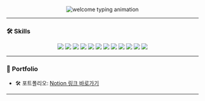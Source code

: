 
<p align="center">
  <img src="https://readme-typing-svg.demolab.com?font=Fira+Code&pause=1000&center=true&vCenter=true&width=600&lines=👋+Hello+World,+I'm+Seungbeom!;👋+Seungbeom의+GitHub에+오신+걸+환영합니다!" alt="welcome typing animation" />
</p>

---

### 🛠️ Skills
<p align="center"> <img src="https://img.shields.io/badge/React-61DAFB?style=for-the-badge&logo=React&logoColor=black" /> <img src="https://img.shields.io/badge/Next.js-000000?style=for-the-badge&logo=Next.js&logoColor=white" /> <img src="https://img.shields.io/badge/Flutter-02569B?style=for-the-badge&logo=Flutter&logoColor=white" /> <img src="https://img.shields.io/badge/JavaScript-F7DF1E?style=for-the-badge&logo=JavaScript&logoColor=black" /> <img src="https://img.shields.io/badge/TypeScript-3178C6?style=for-the-badge&logo=TypeScript&logoColor=white" /> <img src="https://img.shields.io/badge/Redux-764ABC?style=for-the-badge&logo=Redux&logoColor=white" /> <img src="https://img.shields.io/badge/Recoil-3578E5?style=for-the-badge&logo=Recoil&logoColor=white" /> <img src="https://img.shields.io/badge/Jotai-1E1E1E?style=for-the-badge&logo=Jotai&logoColor=white" /> <img src="https://img.shields.io/badge/ReactQuery-FF4154?style=for-the-badge&logo=ReactQuery&logoColor=white" /> <img src="https://img.shields.io/badge/TailwindCSS-06B6D4?style=for-the-badge&logo=TailwindCSS&logoColor=white" /> <img src="https://img.shields.io/badge/Styled--Components-DB7093?style=for-the-badge&logo=styled-components&logoColor=white" /> <img src="https://img.shields.io/badge/Dart-0175C2?style=for-the-badge&logo=Dart&logoColor=white" /> </p>

---

### 📂  Portfolio
- 🛠️ 포트폴리오: [Notion 링크 바로가기](https://pattern-donkey-272.notion.site/Portfolio-19ff25783f0e80fbbc4cc5cebbcbe546?pvs=74)

---




